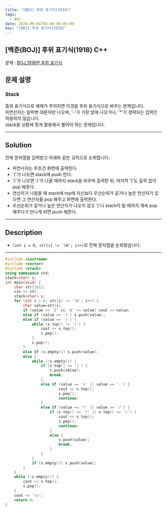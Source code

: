 ```yaml
---
title: "[BOJ] 후위 표기식(1918)"
tags:
  - BOJ
date: 2020-09-01T08:06:00-05:00
key: "[BOJ] 후위 표기식(1918)"
---
```


## [백준(BOJ)] 후위 표기식(1918) C++

<!--more-->

문제 : [BOJ_1918번 후위 표기식](https://www.acmicpc.net/problem/1918)

## 문제 설명 

### Stack

중위 표기식으로 예제가 주어지면 이것을 후위 표기식으로 바꾸는 문제입니다.<br>
피연산자는 알파벳 대문자만 나오며, '-'가 가장 앞에 나오거나, '*'가 생략되는 입력은 허용하지 않습니다.<br>
stack을 상황에 맞게 활용해서 풀어야 하는 문제입니다.<br>

---

## Solution
전체 문자열을 입력받고 아래와 같은 규칙으로 순회합니다.<br>
- 피연사자는 무조건 화면에 출력한다.
- '('가 나오면 stack에 push 한다.
- ')'가 나오면 '('가 나올 때까지 stack을 비우며 출력한 뒤, 마지막 '('도 출력 없이 pop 해준다.<br>
- 연산자가 나왔을 때 stack에 top에 자신보다 우선순위가 같거나 높은 연산자가 있으면 그 연산자를 pop 해주고 화면에 출력한다.<br>
- 우선순위가 같거나 높은 연산자가 나오지 않고 '('나 stack이 빌 때까지 계속 pop 해주다가 만나게 되면 push 해준다.

---

## Description

- `(int i = 0; str[i] != '\0'; i++)`로 전체 문자열을 순회했습니다.

---

```cpp
#include <iostream>
#include <vector>
#include <stack>
using namespace std;
stack<char> s;
int main(void) {
	char str[101];
	cin >> str;
	stack<char> s;
	for (int i = 0; str[i] != '\0'; i++) {
		char value=str[i];
		if (value <= 'Z' && 'A' <= value) cout << value;
		else if (value == '(') s.push(value);
		else if (value == ')') {
			while (s.top() != '(') {
				cout << s.top();
				s.pop();
			}
			s.pop();
		}
		else if (s.empty()) s.push(value);
		else {
			while (!s.empty()) {
				if (s.top() == '(') {
					s.push(value);
					break;
				}
				else if (value == '+' || value == '-') {
						cout << s.top();
						s.pop();
						continue;
				}
				else if (value == '*' || value == '/') {
					if (s.top() == '*' || s.top() == '/') {
						cout << s.top();
						s.pop();
						continue;
					}
					else {
						s.push(value);
						break;
					}
				}
			}
			if (s.empty()) s.push(value);
		}
	}
	while (!s.empty()) {
		cout << s.top();
		s.pop();
	}
	cout << '\n';
	return 0;
}
```
